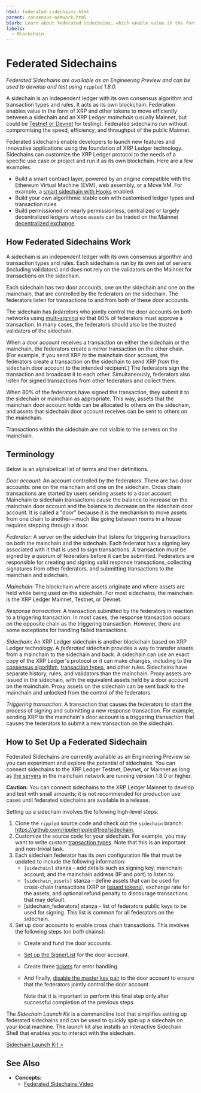 ```yaml
---
html: federated-sidechains.html
parent: consensus-network.html
blurb: Learn about federated sidechains, which enable value in the form of XRP and other tokens (IOUs) to move efficiently between a sidechain and the XRP Ledger.
labels:
  - Blockchain
---
```

# Federated Sidechains

_Federated Sidechains are available as an Engineering Preview and can be used to develop and test using `rippled` 1.8.0._

A sidechain is an independent ledger with its own consensus algorithm and transaction types and rules. It acts as its own blockchain. Federation enables value in the form of XRP and other tokens to move efficiently between a sidechain and an XRP Ledger _mainchain_ (usually Mainnet, but could be [Testnet or Devnet](parallel-networks.html) for testing). Federated sidechains run without compromising the speed, efficiency, and throughput of the public Mainnet.

Federated sidechains enable developers to launch new features and innovative applications using the foundation of XRP Ledger technology. Sidechains can customize the XRP Ledger protocol to the needs of a specific use case or project and run it as its own blockchain. Here are a few examples:

* Build a smart contract layer, powered by an engine compatible with the Ethereum Virtual Machine (EVM), web assembly, or a Move VM. For example, a [smart sidechain with Hooks](https://hooks-testnet.xrpl-labs.com/) enabled.
* Build your own algorithmic stable coin with customised ledger types and transaction rules.
* Build permissioned or nearly permissionless, centralized or largely decentralized ledgers whose assets can be traded on the Mainnet [decentralized exchange](decentralized-exchange.html).

## How Federated Sidechains Work


A sidechain is an independent ledger with its own consensus algorithm and transaction types and rules. Each sidechain is run by its own set of servers (including validators) and does not rely on the validators on the Mainnet for transactions on the sidechain.

Each sidechain has two door accounts, one on the sidechain and one on the mainchain, that are controlled by the federators on the sidechain. The federators listen for transactions to and from both of these door accounts.

The sidechain has _federators_ who jointly control the door accounts on both networks using [multi-signing](multi-signing.html) so that 80% of federators must approve a transaction. In many cases, the federators should also be the trusted validators of the sidechain.

When a door account receives a transaction on either the sidechain or the mainchain, the federators create a mirror transaction on the other chain. (For example, if you send XRP _to_ the mainchain door account, the federators create a transaction on the sidechain to send XRP _from_ the sidechain door account to the intended recipient.) The federators sign the transaction and broadcast it to each other. Simultaneously, federators also listen for signed transactions from other federators and collect them.

When 80% of the federators have signed the transaction, they submit it to the sidechain or mainchain as appropriate. This way, assets that the mainchain door account holds can be allocated to others on the sidechain, and assets that sidechain door account receives can be sent to others on the mainchain.

Transactions within the sidechain are not visible to the servers on the mainchain. 


## Terminology

Below is an alphabetical list of terms and their definitions.

_Door account_: An account controlled by the federators. There are two door accounts: one on the mainchain and one on the sidechain. Cross chain transactions are started by users sending assets to a door account. Mainchain to sidechain transactions cause the balance to increase on the mainchain door account and the balance to decrease on the sidechain door account. It is called a "door" because it is the mechanism to move assets from one chain to another—much like going between rooms in a house requires stepping through a door.

_Federator_: A server on the sidechain that listens for triggering transactions on both the mainchain and the sidechain. Each federator has a signing key associated with it that is used to sign transactions. A transaction must be signed by a quorum of federators before it can be submitted. Federators are responsible for creating and signing valid response transactions, collecting signatures from other federators, and submitting transactions to the mainchain and sidechain.

_Mainchain_: The blockchain where assets originate and where assets are held while being used on the sidechain. For most sidechains, the mainchain is the XRP Ledger Mainnet, Testnet, or Devnet.

_Response transaction_: A transaction submitted by the federators in reaction to a triggering transaction. In most cases, the response transaction occurs on the opposite chain as the triggering transaction. However, there are some exceptions for handling failed transactions.

_Sidechain_: An XRP Ledger sidechain is another blockchain based on XRP Ledger technology. A _federated_ sidechain provides a way to transfer assets from a mainchain to the sidechain and back. A sidechain can use an exact copy of the XRP Ledger's protocol or it can make changes, including to the [consensus algorithm](consensus.html), [transaction types](transaction-types.html), and other rules. Sidechains have separate history, rules, and validators than the mainchain. Proxy assets are issued in the sidechain, with the equivalent assets held by a door account on the mainchain. Proxy assets on the sidechain can be sent back to the mainchain and unlocked from the control of the federators.
 
_Triggering transaction_: A transaction that causes the federators to start the process of signing and submitting a new response transaction. For example, sending XRP to the mainchain's door account is a triggering transaction that causes the federators to submit a new transaction on the sidechain.

## How to Set Up a Federated Sidechain

Federated Sidechains are currently available as an Engineering Preview so you can experiment and explore the potential of sidechains. You can connect sidechains to the XRP Ledger Testnet, Devnet, or Mainnet as long as [the servers](xrpl-servers.html) in the mainchain network are running version 1.8.0 or higher.

**Caution:** You can connect sidechains to the XRP Ledger Mainnet to develop and test with small amounts; it is not recommended for production use cases until federated sidechains are available in a release. 

Setting up a sidechain involves the following high-level steps:

1. Clone the `rippled` source code and check out the `sidechain` branch: https://github.com/ripple/rippled/tree/sidechain.
2. Customize the source code for your sidechain. For example, you may want to write custom [transaction types](transaction-types.html). Note that this is an important and non-trivial task.
3. Each sidechain federator has its own configuration file that must be updated to include the following information:  
    - `[sidechain]` stanza - add details such as signing key, mainchain account, and the mainchain address (IP and port) to listen to. 
    - `[sidechain_assets]` stanza - define assets that can be used for cross-chain transactions (XRP or [issued tokens](issued-currencies.html)), exchange rate for the assets, and optional refund penalty to discourage transactions that may default.
    - [sidechain_federators] stanza - list of federators public keys to be used for signing. This list is common for all federators on the sidechain.
4. Set up door accounts to enable cross chain transactions. This involves the following steps (on _both_ chains):
    - Create and fund the door accounts. 
    - [Set up the SignerList](set-up-multi-signing.html) for the door account.
    - Create three [tickets](tickets.html) for error handling.
    - And finally, [disable the master key pair](disable-master-key-pair.html) to the door account to ensure that the federators jointly control the door account. 

        Note that it is important to perform this final step only after successful completion of the previous steps.


The _Sidechain Launch Kit_ is a commandline tool that simplifies setting up federated sidechains and can be used to quickly spin up a sidechain on your local machine. The launch kit also installs an interactive Sidechain Shell that enables you to interact with the sidechain.

[Sidechain Launch Kit >](https://github.com/xpring-eng/sidechain-launch-kit)


## See Also

- **Concepts:**
    - [Federated Sidechains Video](https://www.youtube.com/embed/NhH4LM8NxgY)






